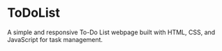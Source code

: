 # ToDoList
A simple and responsive To-Do List webpage built with HTML, CSS, and JavaScript for task management.
